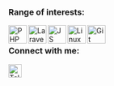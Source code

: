 ### Range of interests:

<img align="left" alt="PHP" width="36px" src="https://cdn.jsdelivr.net/gh/devicons/devicon/icons/php/php-plain.svg" />
<img align="left" alt="Laravel" width="36px" src="https://cdn.jsdelivr.net/gh/devicons/devicon/icons/laravel/laravel-plain-wordmark.svg" />
<img align="left" alt="JS" width="36px" src="https://cdn.jsdelivr.net/gh/devicons/devicon/icons/javascript/javascript-original.svg" />
<img align="left" alt="Linux" width="36px" src="https://cdn.jsdelivr.net/gh/devicons/devicon/icons/linux/linux-original.svg" />
<img align="left" alt="Git" width="36px" src="https://cdn.jsdelivr.net/gh/devicons/devicon/icons/github/github-original.svg" />
<br />

### Connect with me:

[<img align="left" alt="Telegram" width="26px" src="https://user-images.githubusercontent.com/64479736/161635901-11cf104c-1d26-496d-ad8e-77eefa59a310.png" />][telegram]

[telegram]: https://t.me/kalpovskii          
       
